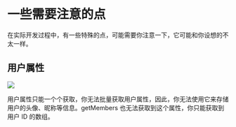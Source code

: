 # 一些需要注意的点

在实际开发过程中，有一些特殊的点，可能需要你注意一下，它可能和你设想的不太一样。

## 用户属性

![](https://postimg.aliavv.com/mbp2021/40ovp.png)

用户属性只能一个个获取，你无法批量获取用户属性，因此，你无法使用它来存储用户的头像、昵称等信息。getMembers 也无法获取到这个属性，你只能获取到用户 ID 的数组。